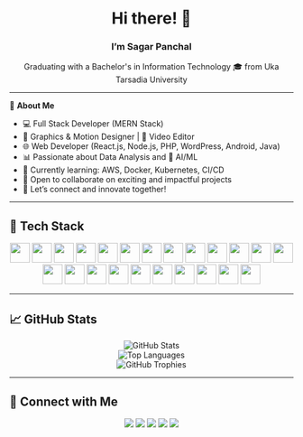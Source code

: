 <h1 align="center">Hi there! 👋</h1>
<h3 align="center">I’m Sagar Panchal</h3>

<p align="center">Graduating with a Bachelor's in Information Technology 🎓 from Uka Tarsadia University</p>

---

🎯 **About Me**  
- 💻 Full Stack Developer (MERN Stack)  
- 🎨 Graphics & Motion Designer | 🎥 Video Editor  
- 🌐 Web Developer (React.js, Node.js, PHP, WordPress, Android, Java)  
- 📊 Passionate about Data Analysis and 🤖 AI/ML  
- 🌱 Currently learning: AWS, Docker, Kubernetes, CI/CD  
- 👯 Open to collaborate on exciting and impactful projects  
- 🤝 Let’s connect and innovate together!

---

## 🚀 Tech Stack

<div align="center">
  <img src="https://cdn.jsdelivr.net/gh/devicons/devicon/icons/javascript/javascript-original.svg" height="35" />
  <img src="https://cdn.jsdelivr.net/gh/devicons/devicon/icons/typescript/typescript-original.svg" height="35" />
  <img src="https://cdn.jsdelivr.net/gh/devicons/devicon/icons/react/react-original.svg" height="35" />
  <img src="https://cdn.jsdelivr.net/gh/devicons/devicon/icons/nodejs/nodejs-original.svg" height="35" />
  <img src="https://cdn.jsdelivr.net/gh/devicons/devicon/icons/html5/html5-original.svg" height="35" />
  <img src="https://cdn.jsdelivr.net/gh/devicons/devicon/icons/css3/css3-original.svg" height="35" />
  <img src="https://cdn.jsdelivr.net/gh/devicons/devicon/icons/amazonwebservices/amazonwebservices-original.svg" height="35" />
  <img src="https://cdn.jsdelivr.net/gh/devicons/devicon/icons/anaconda/anaconda-original.svg" height="35" />
  <img src="https://cdn.jsdelivr.net/gh/devicons/devicon/icons/android/android-original.svg" height="35" />
  <img src="https://cdn.jsdelivr.net/gh/devicons/devicon/icons/bootstrap/bootstrap-original.svg" height="35" />
  <img src="https://cdn.jsdelivr.net/gh/devicons/devicon/icons/canva/canva-original.svg" height="35" />
  <img src="https://cdn.jsdelivr.net/gh/devicons/devicon/icons/django/django-plain.svg" height="35" />
  <img src="https://cdn.jsdelivr.net/gh/devicons/devicon/icons/java/java-original.svg" height="35" />
  <img src="https://cdn.jsdelivr.net/gh/devicons/devicon/icons/jupyter/jupyter-original.svg" height="35" />
  <img src="https://cdn.jsdelivr.net/gh/devicons/devicon/icons/mongodb/mongodb-original.svg" height="35" />
  <img src="https://cdn.jsdelivr.net/gh/devicons/devicon/icons/mysql/mysql-original.svg" height="35" />
  <img src="https://cdn.jsdelivr.net/gh/devicons/devicon/icons/pandas/pandas-original.svg" height="35" />
  <img src="https://cdn.jsdelivr.net/gh/devicons/devicon/icons/php/php-original.svg" height="35" />
  <img src="https://cdn.jsdelivr.net/gh/devicons/devicon/icons/pycharm/pycharm-original.svg" height="35" />
  <img src="https://cdn.jsdelivr.net/gh/devicons/devicon/icons/pytorch/pytorch-original.svg" height="35" />
  <img src="https://cdn.jsdelivr.net/gh/devicons/devicon/icons/python/python-original.svg" height="35" />
  <img src="https://cdn.jsdelivr.net/gh/devicons/devicon/icons/threejs/threejs-original.svg" height="35" />
  <img src="https://cdn.jsdelivr.net/gh/devicons/devicon/icons/wordpress/wordpress-original.svg" height="35" />
</div>

---

## 📈 GitHub Stats

<p align="center">
  <img src="https://github-readme-stats.vercel.app/api?username=SagarP2&show_icons=true&theme=radical" alt="GitHub Stats" />
  <br />
  <img src="https://github-readme-stats.vercel.app/api/top-langs?username=SagarP2&layout=compact&theme=radical" alt="Top Languages" />
  <br />
  <img src="https://github-profile-trophy.vercel.app/?username=SagarP2&theme=onedark" alt="GitHub Trophies" />
</p>

---

## 📲 Connect with Me

<p align="center">
  <a href="https://www.linkedin.com/in/sagarpanchal18/"><img src="https://img.shields.io/badge/LinkedIn-0077B5?style=for-the-badge&logo=linkedin&logoColor=white" /></a>
  <a href="mailto:sagarpanchal.work@gmail.com"><img src="https://img.shields.io/badge/Gmail-D14836?style=for-the-badge&logo=gmail&logoColor=white" /></a>
  <a href="https://www.instagram.com/sagarpanchal.18/"><img src="https://img.shields.io/badge/Instagram-E4405F?style=for-the-badge&logo=instagram&logoColor=white" /></a>
  <a href="https://stackoverflow.com/users/your-stackoverflow-id"><img src="https://img.shields.io/badge/StackOverflow-FE7A16?style=for-the-badge&logo=stackoverflow&logoColor=white" /></a>
  <a href="https://twitter.com/your-twitter-handle"><img src="https://img.shields.io/badge/Twitter-1DA1F2?style=for-the-badge&logo=twitter&logoColor=white" /></a>
</p>




